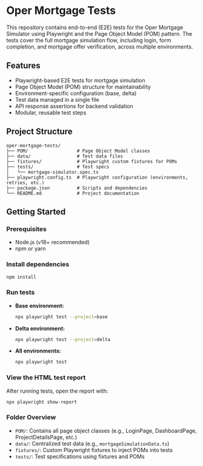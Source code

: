 # Oper Mortgage Tests

This repository contains end-to-end (E2E) tests for the Oper Mortgage Simulator using Playwright and the Page Object Model (POM) pattern. The tests cover the full mortgage simulation flow, including login, form completion, and mortgage offer verification, across multiple environments.

## Features

- Playwright-based E2E tests for mortgage simulation
- Page Object Model (POM) structure for maintainability
- Environment-specific configuration (base, delta)
- Test data managed in a single file
- API response assertions for backend validation
- Modular, reusable test steps

## Project Structure

```
oper-mortgage-tests/
├── POM/                  # Page Object Model classes
├── data/                 # Test data files
├── fixtures/             # Playwright custom fixtures for POMs
├── tests/                # Test specs
│   └── mortgage-simulator.spec.ts
├── playwright.config.ts  # Playwright configuration (environments, retries, etc.)
├── package.json          # Scripts and dependencies
└── README.md             # Project documentation
```

## Getting Started

### Prerequisites

- Node.js (v18+ recommended)
- npm or yarn

### Install dependencies

```sh
npm install
```

### Run tests

- **Base environment:**
  ```sh
  npx playwright test --project=base
  ```
- **Delta environment:**
  ```sh
  npx playwright test --project=delta
  ```
- **All environments:**

  ```sh
  npx playwright test
  ```

### View the HTML test report

After running tests, open the report with:

```sh
npx playwright show-report
```

### Folder Overview

- `POM/`: Contains all page object classes (e.g., LoginPage, DashboardPage, ProjectDetailsPage, etc.)
- `data/`: Centralized test data (e.g., `mortgageSimulationData.ts`)
- `fixtures/`: Custom Playwright fixtures to inject POMs into tests
- `tests/`: Test specifications using fixtures and POMs
